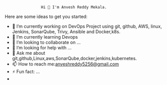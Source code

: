                     Hi 👋 I'm Anvesh Reddy Mekala.

<!--
**anveshreddy5256/anveshreddy5256** is a ✨ _special_ ✨ repository because its `README.md` (this file) appears on your GitHub profile.-->

Here are some ideas to get you started:

- 🔭 I’m currently working on  DevOps Project using git, github, AWS, linux, Jenkins, SonarQube, Trivy, Ansible and Docker,k8s.
- 🌱 I’m currently learning Devops
- 👯 I’m looking to collaborate on ...
- 🤔 I’m looking for help with ...
- 💬 Ask me about git,github,Linux,aws,SonarQube,docker,jenkins,kubernetes.
- 📫 How to reach me:anveshreddy5256@gmail.com
- ⚡ Fun fact: ...
-

